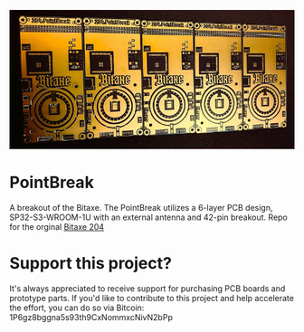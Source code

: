 
![204.PointBreakTimesFour](https://github.com/BeeEvolved/PointBreak/blob/main/image/1%20(4)Small.jpg)

# PointBreak
A breakout of the Bitaxe. The PointBreak utilizes a 6-layer PCB design, SP32-S3-WROOM-1U with an external antenna and 42-pin breakout. 
Repo for the orginal [Bitaxe 204](https://github.com/skot/bitaxe/tree/ultra-204)
# Support this project?
It's always appreciated to receive support for purchasing PCB boards and prototype parts. If you'd like to contribute to this project and help accelerate the effort, you can do so via Bitcoin: 1P6gz8bggna5s93th9CxNommxcNivN2bPp

